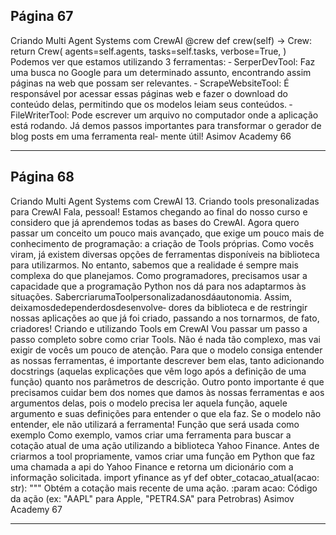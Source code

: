 ## Página 67

Criando Multi Agent Systems com CrewAI
@crew
def crew(self) -> Crew:
return Crew(
agents=self.agents,
tasks=self.tasks,
verbose=True,
)
Podemos ver que estamos utilizando 3 ferramentas: ‑ SerperDevTool: Faz uma busca no Google
para um determinado assunto, encontrando assim páginas na web que possam ser relevantes. ‑
ScrapeWebsiteTool: É responsável por acessar essas páginas web e fazer o download do conteúdo
delas, permitindo que os modelos leiam seus conteúdos. ‑ FileWriterTool: Pode escrever um arquivo
no computador onde a aplicação está rodando.
Já demos passos importantes para transformar o gerador de blog posts em uma ferramenta real‑
mente útil!
Asimov Academy
66


---
## Página 68

Criando Multi Agent Systems com CrewAI
13. Criando tools presonalizadas para CrewAI
Fala, pessoal! Estamos chegando ao final do nosso curso e considero que já aprendemos todas as
bases do CrewAI. Agora quero passar um conceito um pouco mais avançado, que exige um pouco
mais de conhecimento de programação: a criação de Tools próprias.
Como vocês viram, já existem diversas opções de ferramentas disponíveis na biblioteca para
utilizarmos. No entanto, sabemos que a realidade é sempre mais complexa do que planejamos.
Como programadores, precisamos usar a capacidade que a programação Python nos dá para nos
adaptarmos às situações.
SabercriarumaToolpersonalizadanosdáautonomia. Assim, deixamosdedependerdosdesenvolve‑
dores da biblioteca e de restringir nossas aplicações ao que já foi criado, passando a nos tornarmos,
de fato, criadores!
Criando e utilizando Tools em CrewAI
Vou passar um passo a passo completo sobre como criar Tools. Não é nada tão complexo, mas vai
exigir de vocês um pouco de atenção.
Para que o modelo consiga entender as nossas ferramentas, é importante descrever bem elas, tanto
adicionando docstrings (aquelas explicações que vêm logo após a definição de uma função) quanto
nos parâmetros de descrição.
Outro ponto importante é que precisamos cuidar bem dos nomes que damos às nossas ferramentas e
aos argumentos delas, pois o modelo precisa ler aquela função, aquele argumento e suas definições
para entender o que ela faz. Se o modelo não entender, ele não utilizará a ferramenta!
Função que será usada como exemplo
Como exemplo, vamos criar uma ferramenta para buscar a cotação atual de uma ação utilizando a
biblioteca Yahoo Finance.
Antes de criarmos a tool propriamente, vamos criar uma função em Python que faz uma chamada a
api do Yahoo Finance e retorna um dicionário com a informação solicitada.
import yfinance as yf
def obter_cotacao_atual(acao: str):
"""
Obtém a cotação mais recente de uma ação.
:param acao: Código da ação (ex: "AAPL" para Apple, "PETR4.SA" para Petrobras)
Asimov Academy
67


---